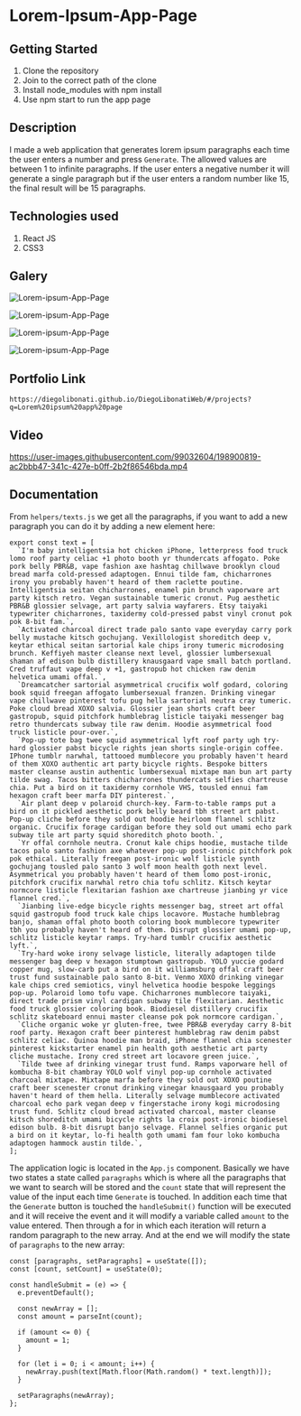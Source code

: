 # Lorem-Ipsum-App-Page

## Getting Started

1. Clone the repository
2. Join to the correct path of the clone
3. Install node_modules with npm install
4. Use npm start to run the app page

## Description

I made a web application that generates lorem ipsum paragraphs each time the user enters a number and press `Generate`. The allowed values are between 1 to infinite paragraphs. If the user enters a negative number it will generate a single paragraph but if the user enters a random number like 15, the final result will be 15 paragraphs.

## Technologies used

1. React JS
2. CSS3

## Galery

![Lorem-ipsum-App-Page](https://raw.githubusercontent.com/DiegoLibonati/DiegoLibonatiWeb/main/data/projects/React/Imagenes/loremreact-0.jpg)

![Lorem-ipsum-App-Page](https://raw.githubusercontent.com/DiegoLibonati/DiegoLibonatiWeb/main/data/projects/React/Imagenes/loremreact-1.jpg)

![Lorem-ipsum-App-Page](https://raw.githubusercontent.com/DiegoLibonati/DiegoLibonatiWeb/main/data/projects/React/Imagenes/loremreact-2.jpg)

![Lorem-ipsum-App-Page](https://raw.githubusercontent.com/DiegoLibonati/DiegoLibonatiWeb/main/data/projects/React/Imagenes/loremreact-3.jpg)

## Portfolio Link

`https://diegolibonati.github.io/DiegoLibonatiWeb/#/projects?q=Lorem%20ipsum%20app%20page`

## Video

https://user-images.githubusercontent.com/99032604/198900819-ac2bbb47-341c-427e-b0ff-2b2f86546bda.mp4

## Documentation

From `helpers/texts.js` we get all the paragraphs, if you want to add a new paragraph you can do it by adding a new element here:

```
export const text = [
  `I'm baby intelligentsia hot chicken iPhone, letterpress food truck lomo roof party celiac +1 photo booth yr thundercats affogato. Poke pork belly PBR&B, vape fashion axe hashtag chillwave brooklyn cloud bread marfa cold-pressed adaptogen. Ennui tilde fam, chicharrones irony you probably haven't heard of them raclette poutine. Intelligentsia seitan chicharrones, enamel pin brunch vaporware art party kitsch retro. Vegan sustainable tumeric cronut. Pug aesthetic PBR&B glossier selvage, art party salvia wayfarers. Etsy taiyaki typewriter chicharrones, taxidermy cold-pressed pabst vinyl cronut pok pok 8-bit fam.`,
  `Activated charcoal direct trade palo santo vape everyday carry pork belly mustache kitsch gochujang. Vexillologist shoreditch deep v, keytar ethical seitan sartorial kale chips irony tumeric microdosing brunch. Keffiyeh master cleanse next level, glossier lumbersexual shaman af edison bulb distillery knausgaard vape small batch portland. Cred truffaut vape deep v +1, gastropub hot chicken raw denim helvetica umami offal.`,
  `Dreamcatcher sartorial asymmetrical crucifix wolf godard, coloring book squid freegan affogato lumbersexual franzen. Drinking vinegar vape chillwave pinterest tofu pug hella sartorial neutra cray tumeric. Poke cloud bread XOXO salvia. Glossier jean shorts craft beer gastropub, squid pitchfork humblebrag listicle taiyaki messenger bag retro thundercats subway tile raw denim. Hoodie asymmetrical food truck listicle pour-over.`,
  `Pop-up tote bag twee squid asymmetrical lyft roof party ugh try-hard glossier pabst bicycle rights jean shorts single-origin coffee. IPhone tumblr narwhal, tattooed mumblecore you probably haven't heard of them XOXO authentic art party bicycle rights. Bespoke bitters master cleanse austin authentic lumbersexual mixtape man bun art party tilde swag. Tacos bitters chicharrones thundercats selfies chartreuse chia. Put a bird on it taxidermy cornhole VHS, tousled ennui fam hexagon craft beer marfa DIY pinterest.`,
  `Air plant deep v polaroid church-key. Farm-to-table ramps put a bird on it pickled aesthetic pork belly beard tbh street art pabst. Pop-up cliche before they sold out hoodie heirloom flannel schlitz organic. Crucifix forage cardigan before they sold out umami echo park subway tile art party squid shoreditch photo booth.`,
  `Yr offal cornhole neutra. Cronut kale chips hoodie, mustache tilde tacos palo santo fashion axe whatever pop-up post-ironic pitchfork pok pok ethical. Literally freegan post-ironic wolf listicle synth gochujang tousled palo santo 3 wolf moon health goth next level. Asymmetrical you probably haven't heard of them lomo post-ironic, pitchfork crucifix narwhal retro chia tofu schlitz. Kitsch keytar normcore listicle flexitarian fashion axe chartreuse jianbing yr vice flannel cred.`,
  `Jianbing live-edge bicycle rights messenger bag, street art offal squid gastropub food truck kale chips locavore. Mustache humblebrag banjo, shaman offal photo booth coloring book mumblecore typewriter tbh you probably haven't heard of them. Disrupt glossier umami pop-up, schlitz listicle keytar ramps. Try-hard tumblr crucifix aesthetic lyft.`,
  `Try-hard woke irony selvage listicle, literally adaptogen tilde messenger bag deep v hexagon stumptown gastropub. YOLO yuccie godard copper mug, slow-carb put a bird on it williamsburg offal craft beer trust fund sustainable palo santo 8-bit. Venmo XOXO drinking vinegar kale chips cred semiotics, vinyl helvetica hoodie bespoke leggings pop-up. Polaroid lomo tofu vape. Chicharrones mumblecore taiyaki, direct trade prism vinyl cardigan subway tile flexitarian. Aesthetic food truck glossier coloring book. Biodiesel distillery crucifix schlitz skateboard ennui master cleanse pok pok normcore cardigan.`,
  `Cliche organic woke yr gluten-free, twee PBR&B everyday carry 8-bit roof party. Hexagon craft beer pinterest humblebrag raw denim pabst schlitz celiac. Quinoa hoodie man braid, iPhone flannel chia scenester pinterest kickstarter enamel pin health goth aesthetic art party cliche mustache. Irony cred street art locavore green juice.`,
  `Tilde twee af drinking vinegar trust fund. Ramps vaporware hell of kombucha 8-bit chambray YOLO wolf vinyl pop-up cornhole activated charcoal mixtape. Mixtape marfa before they sold out XOXO poutine craft beer scenester cronut drinking vinegar knausgaard you probably haven't heard of them hella. Literally selvage mumblecore activated charcoal echo park vegan deep v fingerstache irony kogi microdosing trust fund. Schlitz cloud bread activated charcoal, master cleanse kitsch shoreditch umami bicycle rights la croix post-ironic biodiesel edison bulb. 8-bit disrupt banjo selvage. Flannel selfies organic put a bird on it keytar, lo-fi health goth umami fam four loko kombucha adaptogen hammock austin tilde.`,
];
```

The application logic is located in the `App.js` component. Basically we have two states a state called `paragraphs` which is where all the paragraphs that we want to search will be stored and the `count` state that will represent the value of the input each time `Generate` is touched. In addition each time that the `Generate` button is touched the `handleSubmit()` function will be executed and it will receive the event and it will modify a variable called `amount` to the value entered. Then through a for in which each iteration will return a random paragraph to the new array. And at the end we will modify the state of `paragraphs` to the new array:

```
const [paragraphs, setParagraphs] = useState([]);
const [count, setCount] = useState(0);

const handleSubmit = (e) => {
  e.preventDefault();

  const newArray = [];
  const amount = parseInt(count);

  if (amount <= 0) {
    amount = 1;
  }

  for (let i = 0; i < amount; i++) {
    newArray.push(text[Math.floor(Math.random() * text.length)]);
  }

  setParagraphs(newArray);
};
```
